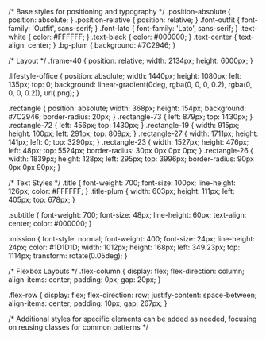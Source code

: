 /* Base styles for positioning and typography */
.position-absolute { position: absolute; }
.position-relative { position: relative; }
.font-outfit { font-family: 'Outfit', sans-serif; }
.font-lato { font-family: 'Lato', sans-serif; }
.text-white { color: #FFFFFF; }
.text-black { color: #000000; }
.text-center { text-align: center; }
.bg-plum { background: #7C2946; }

/* Layout */
.frame-40 {
  position: relative;
  width: 2134px;
  height: 6000px;
}

.lifestyle-office {
  position: absolute;
  width: 1440px;
  height: 1080px;
  left: 135px;
  top: 0;
  background: linear-gradient(0deg, rgba(0, 0, 0, 0.2), rgba(0, 0, 0, 0.2)), url(.png);
}

.rectangle {
  position: absolute;
  width: 368px;
  height: 154px;
  background: #7C2946;
  border-radius: 20px;
}
.rectangle-73 { left: 879px; top: 1430px; }
.rectangle-72 { left: 456px; top: 1430px; }
.rectangle-19 { width: 915px; height: 100px; left: 291px; top: 809px; }
.rectangle-27 { width: 1711px; height: 141px; left: 0; top: 3290px; }
.rectangle-23 { width: 1527px; height: 476px; left: 48px; top: 5524px; border-radius: 30px 0px 0px 0px; }
.rectangle-26 { width: 1839px; height: 128px; left: 295px; top: 3996px; border-radius: 90px 0px 0px 90px; }

/* Text Styles */
.title {
  font-weight: 700;
  font-size: 100px;
  line-height: 126px;
  color: #FFFFFF;
}
.title-plum { width: 603px; height: 111px; left: 405px; top: 678px; }

.subtitle {
  font-weight: 700;
  font-size: 48px;
  line-height: 60px;
  text-align: center;
  color: #000000;
}

.mission {
  font-style: normal;
  font-weight: 400;
  font-size: 24px;
  line-height: 24px;
  color: #1D1D1D;
  width: 1012px;
  height: 168px;
  left: 349.23px;
  top: 1114px;
  transform: rotate(0.05deg);
}

/* Flexbox Layouts */
.flex-column {
  display: flex;
  flex-direction: column;
  align-items: center;
  padding: 0px;
  gap: 20px;
}

.flex-row {
  display: flex;
  flex-direction: row;
  justify-content: space-between;
  align-items: center;
  padding: 10px;
  gap: 267px;
}

/* Additional styles for specific elements can be added as needed, focusing on reusing classes for common patterns */

